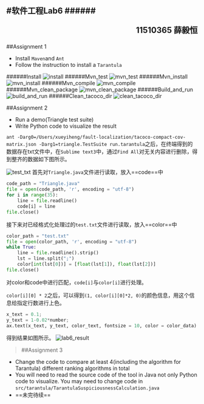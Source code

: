 #软件工程Lab6
######<p align="right">11510365 薛毅恒</p>
-
##Assignment 1
-	Install `Maven`and `Ant`
-	Follow the instruction to install a `Tarantula`

######Install
![install](/Users/xueyiheng/Desktop/软件工程/Lab/Lab6/1_install.png)
######Mvn_test
![mvn_test](/Users/xueyiheng/Desktop/软件工程/Lab/Lab6/2_mvn_test.png)
######Mvn_install
![mvn_install](/Users/xueyiheng/Desktop/软件工程/Lab/Lab6/3_mvn_install.png)
######Mvn_compile
![mvn_compile](/Users/xueyiheng/Desktop/软件工程/Lab/Lab6/4_mvn_compile.png)
######Mvn\_clean_package
![mvn_clean_package](/Users/xueyiheng/Desktop/软件工程/Lab/Lab6/5_mvn_clean_package.png)
######Build\_and_run
![build_and_run](/Users/xueyiheng/Desktop/软件工程/Lab/Lab6/6_build_and_run.png)
######Clean\_tacoco_dir
![clean_tacoco_dir](/Users/xueyiheng/Desktop/软件工程/Lab/Lab6/7_clean_tacoco_dir.png)

##Assignment 2
-	Run a demo(Triangle test suite)
-	Write Python code to visualize the result

`ant -Darg0=/Users/xueyiheng/fault-localization/tacoco-compact-cov-matrix.json -Darg1=triangle.TestSuite run.tarantula`之后，在终端得到的数据存在txt文件中，在`Sublime text3`中，通过`Find All`对无关内容进行删除，得到整齐的数据如下图所示。

![test_txt](/Users/xueyiheng/Desktop/软件工程/Lab/Lab6/8_test_txt.png)
首先对`Triangle.java`文件进行读取，放入==code==中

```python
code_path = "Triangle.java"
file = open(code_path, 'r', encoding = "utf-8")
for i in range(35):
	line = file.readline()
	code[i] = line
file.close()
```

接下来对已经格式化处理过的`test.txt`文件进行读取，放入==color==中

```python
color_path = "test.txt"
file = open(color_path, 'r', encoding = "utf-8")
while True:
	line = file.readline().strip()
	lst = line.split(";")
	color[int(lst[0])] = [float(lst[1]), float(lst[2])]
file.close()
```

对color和code中进行匹配，`code[i]`与`color[i]`进行处理。

`color[i][0] * 2`之后，可以得到`(1, color[i][0]*2, 0)`的颜色信息，用这个信息给指定行数进行上色。

```python
x_text = 0.1;
y_text = 1-0.02*number;
ax.text(x_text, y_text, color_text, fontsize = 10, color = color_data)
```

得到结果如图所示。
![lab6_result](/Users/xueyiheng/Desktop/软件工程/Lab/Lab6/9_lab6_result.png)


>##Assignment 3
-	Change the code to compare at least 4(including the algorithm for Tarantula) different ranking algorithms in total
-	You will need to read the source code of the tool in Java not only Python code to visualize. You may need to change code in `src/tarantula/TarantulaSuspiciousnessCalculation.java`
-	==未完待续==